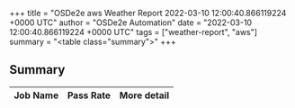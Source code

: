 +++
title = "OSDe2e aws Weather Report 2022-03-10 12:00:40.866119224 +0000 UTC"
author = "OSDe2e Automation"
date = "2022-03-10 12:00:40.866119224 +0000 UTC"
tags = ["weather-report", "aws"]
summary = "<table class=\"summary\"></table>"
+++
## Summary

| Job Name | Pass Rate | More detail |
|----------|-----------|-------------|




